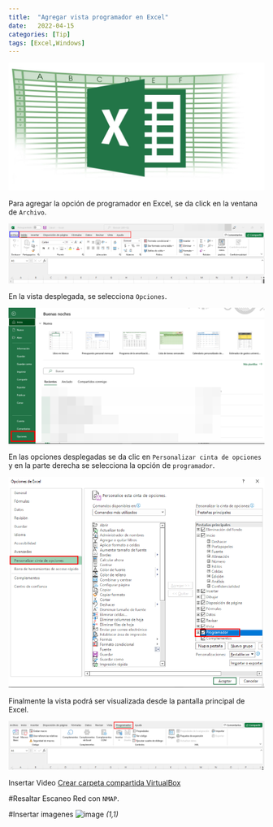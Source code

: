 ```yaml
---
title:  "Agregar vista programador en Excel"
date:   2022-04-15
categories: [Tip]
tags: [Excel,Windows]
---
```


![image](/genes/excel/descarga.jpeg)

Para agregar la opción de programador en Excel, se da click en la ventana de `Archivo`.

![image](/genes/excel/1.png)

En la vista desplegada, se selecciona `Opciones`.

![image](/genes/excel/2.png)

En las opciones desplegadas se da clic en `Personalizar cinta de opciones` y en la parte derecha se selecciona la opción de `programador`.

![image](/genes/excel/5.png)

Finalmente la vista podrá ser visualizada desde la pantalla principal de Excel. 

![image](/genes/excel/6.png)


<!-- CODIGOOOOOOOOOO -->
<!-- ``` ruby
def print_hi(name)
  puts "Hi, #{name}"
end
print_hi('Tom')
#=> prints 'Hi, Tom' to STDOUT.
``` -->

<!-- IMAGEN -->

Insertar Video
[Crear carpeta compartida VirtualBox](https://youtu.be/ZQZFmZz-v7s)

#Resaltar
Escaneo Red con `NMAP`. 

#Insertar imagenes
![image](/genes/malware/additions.png)
*(1,1)*
